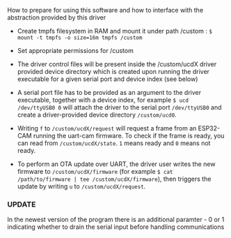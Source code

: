 How to prepare for using this software and how to interface with the abstraction provided by this driver
- Create tmpfs filesystem in RAM and mount it under path /custom :
`$ mount -t tmpfs -o size=16m tmpfs /custom`
- Set appropriate permissions for /custom
- The driver control files will be present inside the /custom/ucdX driver provided device directory which is created upon running the driver executable for a given serial port and device index (see below)
- A serial port file has to be provided as an argument to the driver executable, together with a device index, for example `$ ucd /dev/ttyUSB0 0` will attach the driver to the serial port `/dev/ttyUSB0` and create a driver-provided device directory `/custom/ucd0`.

- Writing `f` to `/custom/ucdX/request` will request a frame from an ESP32-CAM running the uart-cam firmware. To check if the frame is ready, you can read from `/custom/ucdX/state`. `1` means ready and `0` means not ready.
- To perform an OTA update over UART, the driver user writes the new firmware to `/custom/ucdX/firmware` (for example `$ cat /path/to/firmware | tee /custom/ucdX/firmware`), then triggers the update by writing `u` to `/custom/ucdX/request`.

### UPDATE
In the newest version of the program there is an additional paramter - 0 or 1 indicating whether to drain the serial input before handling communications
